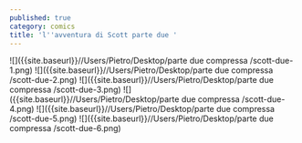 ```yaml
---
published: true
category: comics
title: 'l''avventura di Scott parte due '
---
```

![]({{site.baseurl}}//Users/Pietro/Desktop/parte due compressa /scott-due-1.png)
![]({{site.baseurl}}//Users/Pietro/Desktop/parte due compressa /scott-due-2.png)
![]({{site.baseurl}}//Users/Pietro/Desktop/parte due compressa /scott-due-3.png)
![]({{site.baseurl}}//Users/Pietro/Desktop/parte due compressa /scott-due-4.png)
![]({{site.baseurl}}//Users/Pietro/Desktop/parte due compressa /scott-due-5.png)
![]({{site.baseurl}}//Users/Pietro/Desktop/parte due compressa /scott-due-6.png)

